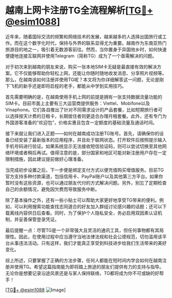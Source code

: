 # 越南上网卡注册TG全流程解析[[TG💪+ @esim1088](https://t.me/s/esim1088)]

近年来，随着国际交流的频繁和网络技术的发展，越来越多的人选择出国旅行或工作。而在这个数字化时代，保持与外界的联系显得尤为重要。越南作为东南亚热门旅游目的地之一，吸引着无数游客前往。然而，当你置身于异国他乡时，如何快速便捷地连接互联网并使用Telegram（简称TG）成为了一个亟需解决的问题。

对于初次来到越南的朋友来说，购买一张本地SIM卡无疑是最直接有效的解决方案。它不仅能够帮助你轻松上网，还能让你随时随地收发消息、分享照片视频等。那么，在越南该如何注册并使用TG呢？本文将为你详细解答这一问题，无论是刚下飞机的新手还是即将启程的老手，都能从中学到实用技巧。

首先需要明确的是，在越南使用手机上网的前提是拥有一张支持数据流量功能的SIM卡。目前市面上主要有三大运营商提供服务：Viettel、Mobifone以及Vinaphone。它们各自推出了针对不同需求设计的产品套餐，比如短期旅行者可以选择按天计费的日租卡，长期居住者则更适合办理月租套餐。此外，还有专门为外国游客准备的“欢迎包”，价格实惠且包含一定额度的基础流量及通话时间。

接下来就让我们进入正题——如何在越南成功注册TG账号。首先，请确保你的设备已经安装了最新版本的应用程序，并且处于联网状态。打开软件后按照提示输入手机号码进行验证。如果系统显示无法接收短信验证码，则可以尝试切换至其他网络环境或者稍后再试。值得注意的是，部分国家和地区可能对新注册用户存在一定限制措施，因此建议提前做好心理准备。

当完成初步设置之后，下一步便是绑定支付方式以便充值购买增值服务。目前TG官方支持多种付款渠道，包括信用卡、PayPal账户以及其他第三方平台。如果你暂时没有这些资源，也可以通过朋友代付的方式解决问题。另外，别忘了定期检查自己的余额情况，避免因欠费而导致服务中断。

除了基本操作之外，还有一些小贴士可以帮助大家更好地享受TG带来的便利。例如，可以利用搜索功能查找志同道合的好友加入群组讨论感兴趣的话题；还可以下载离线内容供日后查看。同时，为了保护个人隐私安全，务必启用双因素认证机制，并妥善保管登录凭证。

最后提醒一点：尽管TG是一个非常强大且灵活的通讯工具，但任何事物都有其局限性。因此，在使用过程中应当遵守当地法律法规和社会公德规范，切勿滥用该平台从事违法活动。只有这样，我们才能真正享受到科技进步给我们生活带来的美好变化。

综上所述，只要掌握了正确的方法步骤，任何人都能在短时间内学会如何在越南注册并使用TG。希望这篇指南能为即将踏上旅途的朋友们提供有力的支持与指导。无论你是想要记录沿途风景还是与家人保持联络，TG都将成为你不可或缺的好帮手！

[[TG💪+ @esim1088](https://t.me/s/esim1088) ![Image](https://i.postimg.cc/4NQfJmqS/Snipaste-2025-05-13-00-14-12.png)]